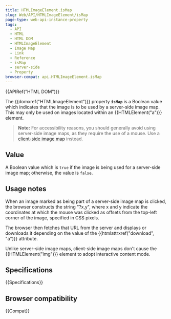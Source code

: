 ```yaml
---
title: HTMLImageElement.isMap
slug: Web/API/HTMLImageElement/isMap
page-type: web-api-instance-property
tags:
  - API
  - HTML
  - HTML DOM
  - HTMLImageElement
  - Image Map
  - Link
  - Reference
  - isMap
  - server-side
  - Property
browser-compat: api.HTMLImageElement.isMap
---
```


{{APIRef("HTML DOM")}}

The {{domxref("HTMLImageElement")}} property **`isMap`** is a
Boolean value which indicates that the image is to be used by a server-side image map.
This may only be used on images located within an {{HTMLElement("a")}} element.

> **Note:** For accessibility reasons, you should generally avoid using
> server-side image maps, as they require the use of a mouse. Use a [client-side image map](/en-US/docs/Learn/HTML/Howto/Add_a_hit_map_on_top_of_an_image) instead.

## Value

A Boolean value which is `true` if the image is being used for a server-side
image map; otherwise, the value is `false`.

## Usage notes

When an image marked as being part of a server-side image map is clicked, the browser
constructs the string "?x,y", where x and y indicate the coordinates at which the
mouse was clicked as offsets from the top-left corner of the image, specified in CSS
pixels.

The browser then fetches that URL from the server and displays or downloads it
depending on the value of the {{htmlattrxref("download", "a")}} attribute.

Unlike server-side image maps, client-side image maps don't cause the
{{HTMLElement("img")}} element to adopt interactive content mode.

## Specifications

{{Specifications}}

## Browser compatibility

{{Compat}}

